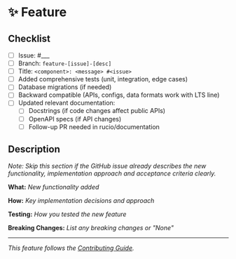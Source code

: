 # ✨ Feature

## Checklist
- [ ] Issue: #___
- [ ] Branch: `feature-[issue]-[desc]`
- [ ] Title: `<component>: <message> #<issue>`
- [ ] Added comprehensive tests (unit, integration, edge cases)
- [ ] Database migrations (if needed)
- [ ] Backward compatible (APIs, configs, data formats work with LTS line)
- [ ] Updated relevant documentation:
  - [ ] Docstrings (if code changes affect public APIs)
  - [ ] OpenAPI specs (if API changes)
  - [ ] Follow-up PR needed in rucio/documentation

## Description

*Note: Skip this section if the GitHub issue already describes the new functionality, implementation approach and acceptance criteria clearly.*

**What:**
*New functionality added*

**How:**
*Key implementation decisions and approach*

**Testing:**
*How you tested the new feature*

**Breaking Changes:**
*List any breaking changes or "None"*

---
*This feature follows the [Contributing Guide](https://rucio.cern.ch/documentation/contributing/).*